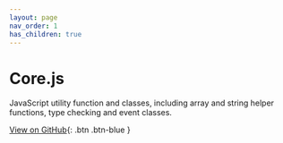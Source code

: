 ```yaml
---
layout: page
nav_order: 1
has_children: true
---
```


# Core.js

JavaScript utility function and classes, including array and string helper functions, type checking and event classes.

[View on GitHub](https://github.com/mathigon/core.js){: .btn .btn-blue }
